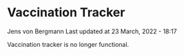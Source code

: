 Vaccination Tracker
================
Jens von Bergmann
Last updated at 23 March, 2022 - 18:17

Vaccination tracker is no longer functional.
